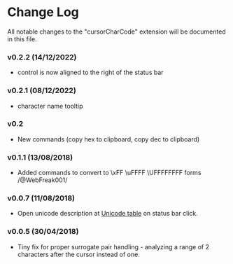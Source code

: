 # Change Log
All notable changes to the "cursorCharCode" extension will be documented in this file.

### v0.2.2 (14/12/2022)
- control is now aligned to the right of the status bar

### v0.2.1 (08/12/2022)
- character name tooltip

### v0.2
- New commands (copy hex to clipboard, copy dec to clipboard)

### v0.1.1 (13/08/2018)
- Added commands to convert to \xFF \uFFFF \UFFFFFFFF forms    /@WebFreak001/

### v0.0.7 (11/08/2018)
- Open unicode description at [Unicode table](https://unicode-table.com) on status bar click.

### v0.0.5 (30/04/2018)
- Tiny fix for proper surrogate pair handling - analyzing a range of 2 characters after the cursor instead of one.